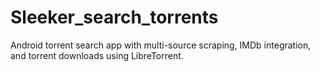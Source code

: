 # Sleeker_search_torrents
Android torrent search app with multi-source scraping, IMDb integration, and torrent downloads using LibreTorrent.
